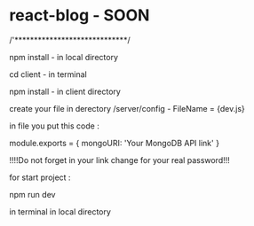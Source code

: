# react-blog - SOON
/'*****************************/

npm install - in local directory

cd client - in terminal

npm install - in client directory


create your file in derectory /server/config - FileName = {dev.js}

in file you put this code :


module.exports = {
    mongoURI: 'Your MongoDB API link'
}

!!!!Do not forget in your link change <password> for your real password!!!
  


for start project :

npm run dev

in terminal in local directory
